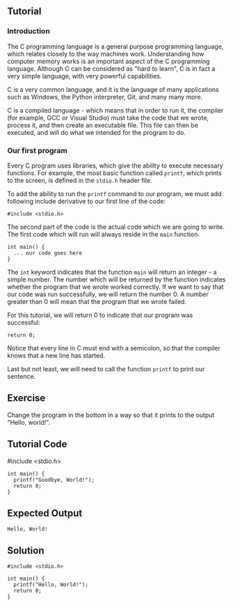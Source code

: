 Tutorial
--------

### Introduction

The C programming language is a general purpose programming language, which relates closely to the way machines work. 
Understanding how computer memory works is an important aspect of the C programming language. Although C can be considered
as "hard to learn", C is in fact a very simple language, with very powerful capabilities.

C is a very common language, and it is the language of many applications such as Windows, the Python interpreter, Git, and
many many more. 

C is a compiled language - which means that in order to run it, the compiler (for example, GCC or Visual Studio) must take the code that 
we wrote, process it, and then create an executable file. This file can then be executed, and will do what we intended for the program
to do.

### Our first program

Every C program uses libraries, which give the ability to execute necessary functions. For example, the most basic function
called `printf`, which prints to the screen, is defined in the `stdio.h` header file. 

To add the ability to run the `printf` command to our program, we must add following include derivative to our first line of the code:

    #include <stdio.h>

The second part of the code is the actual code which we are going to write. The first code which will run will always reside 
in the `main` function. 

    int main() {
      ... our code goes here
    }

The `int` keyword indicates that the function `main` will return an integer - a simple number. The number which will be returned
by the function indicates whether the program that we wrote worked correctly. If we want to say that our code
was run successfully, we will return the number 0. A number greater than 0 will mean that the program that we wrote failed.

For this tutorial, we will return 0 to indicate that our program was successful:

    return 0;

Notice that every line in C must end with a semicolon, so that the compiler knows that a new line has started.

Last but not least, we will need to call the function `printf` to print our sentence.

Exercise
--------

Change the program in the bottom in a way so that it prints to the output "Hello, world!". 

Tutorial Code
-------------

#include <stdio.h>

    int main() {
      printf("Goodbye, World!");
      return 0;
    }

Expected Output
---------------

    Hello, World!

Solution
--------

    #include <stdio.h>

    int main() {
      printf("Hello, World!");
      return 0;
    }
